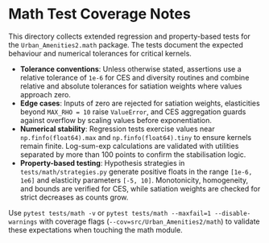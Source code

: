 # Math Test Coverage Notes

This directory collects extended regression and property-based tests for the
`Urban_Amenities2.math` package. The tests document the expected behaviour and
numerical tolerances for critical kernels.

- **Tolerance conventions**: Unless otherwise stated, assertions use a relative
tolerance of `1e-6` for CES and diversity routines and combine relative and
absolute tolerances for satiation weights where values approach zero.
- **Edge cases**: Inputs of zero are rejected for satiation weights, elasticities
beyond `MAX_RHO = 10` raise `ValueError`, and CES aggregation guards against
overflow by scaling values before exponentiation.
- **Numerical stability**: Regression tests exercise values near
`np.finfo(float64).max` and `np.finfo(float64).tiny` to ensure kernels remain
finite. Log-sum-exp calculations are validated with utilities separated by more
than 100 points to confirm the stabilisation logic.
- **Property-based testing**: Hypothesis strategies in
`tests/math/strategies.py` generate positive floats in the range `[1e-6, 1e6]`
and elasticity parameters `[-5, 10]`. Monotonicity, homogeneity, and bounds are
verified for CES, while satiation weights are checked for strict decreases as
counts grow.

Use `pytest tests/math -v` or `pytest tests/math --maxfail=1 --disable-warnings`
with coverage flags (`--cov=src/Urban_Amenities2/math`) to validate these
expectations when touching the math module.
